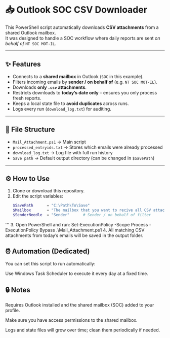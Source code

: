# 📥 Outlook SOC CSV Downloader

This PowerShell script automatically downloads **CSV attachments** from a shared Outlook mailbox.  
It was designed to handle a SOC workflow where daily reports are sent *on behalf of* `NT SOC MOT-IL`.

---

## ✨ Features
- Connects to a **shared mailbox** in Outlook (`SOC` in this example).
- Filters incoming emails by **sender / on behalf of** (e.g. `NT SOC MOT-IL`).
- Downloads **only `.csv` attachments**.
- Restricts downloads to **today’s date only** – ensures you only process fresh reports.
- Keeps a local state file to **avoid duplicates** across runs.
- Logs every run (`download_log.txt`) for auditing.

---

## 📂 File Structure
- `Mail_Attachment.ps1` → Main script
- `processed_entryids.txt` → Stores which emails were already processed
- `download_log.txt` → Log file with full run history
- `Save path` → Default output directory (can be changed in `$SavePath`)

---

## ⚙️ How to Use
1. Clone or download this repository.
2. Edit the script variables:
   ```powershell
   $SavePath      = "C:\Path\To\Save"
   $Mailbox       = "The mailbox that you want to recive all CSV attachments"                # Shared mailbox display name
   $SenderNeedle  = "Sender"      # Sender / on behalf of filter
  '''
3. Open PowerShell and run:
          Set-ExecutionPolicy -Scope Process -ExecutionPolicy Bypass
          .\Mail_Attachment.ps1
4. All matching CSV attachments from today’s emails will be saved in the output folder.

## ⏰ Automation (Dedicated)

You can set this script to run automatically:

Use Windows Task Scheduler to execute it every day at a fixed time.

## 🔒 Notes

Requires Outlook installed and the shared mailbox (SOC) added to your profile.

Make sure you have access permissions to the shared mailbox.

Logs and state files will grow over time; clean them periodically if needed.
